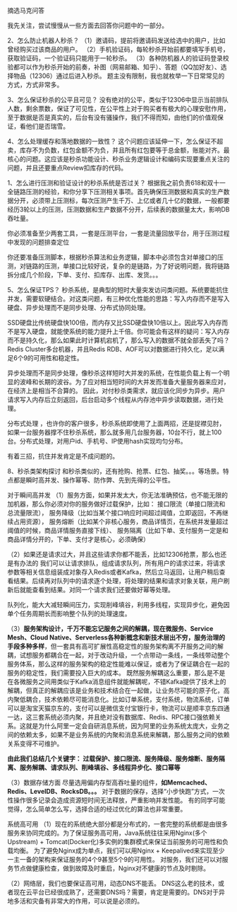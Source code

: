 摘选马克问答

我先关注，尝试慢慢从一些方面去回答你问题中的一部分。

2、怎么防止机器人秒杀？
（1）邀请码，提前将邀请码发送给选中的用户，比如曾经购买过该商品的用户。
（2）手机验证码，每轮秒杀开始前都要填写手机号，获取验证码，一个验证码只能用于一轮秒杀。
（3）各种防机器人的验证码登录校验都可以作为秒杀开始的前奏，补图（网易邮箱、知乎）、答题（QQ加好友）、选择物品（12306）通过后进入秒杀。
题主没有限制，我也就枚举一下日常常见的方式，方式非常多。

3、怎么保证秒杀的公平且可见？
没有绝对的公平，类似于12306中显示当前排队人数，剩余票数，保证了可见性，在公平性上对于购买者有极大的心理安慰作用，至于数据是否是真实的，后台有没有骚操作，我们不得而知，由他们的价值观保证，看他们是否瑞雪。

4、怎么处理缓存和落地数据的一致性？
这个问题应该延伸一下，怎么保证不超卖，库存不为负数，红包金额不为负，并且所有红包要等于总金额，账能对齐。最核心的问题。这应该是秒杀功能设计、秒杀业务逻辑设计和编码实现要重点关注的问题，并且还要重点Review扣库存的代码。

1、怎么进行压测和验证设计的秒杀系统是否过关？
根据我之前负责618和双十一全链路压测的经验，和你分享下压测相关事项。首先确保压测数据和真实的生产数据分开，必须带上压测标，每次压测产生千万、上亿或者几十亿的数据，一般都要经历3轮以上的压测，压测数据和生产数据不分开，后续表的数据量太大，影响DB吞吐量。

你必须准备至少两套工具，一套是压测平台，一套是流量回放平台，用于压测过程中发现的问题排查定位

你还要准备压测脚本，根据秒杀算法和业务逻辑，脚本中必须包含对单接口的压测，对链路的压测，单接口比较好说，复杂的是链路，为了好说明问题，我将链路拆分成几个阶段，下单、支付、扣库存、出库、发货。。。

5、怎么保证TPS？
秒杀系统，是典型的短时大量突发访问类问题。系统要能抗住并发，需要软硬结合。对这类问题，有三种优化性能的思路：写入内存而不是写入硬盘、异步处理而不是同步处理、分布式协同处理。

SSD硬盘比传统硬盘快100倍，而内存又比SSD硬盘快10倍以上。因此写入内存而不是写入硬盘，就能使系统的能力提升上千倍。你可能会有这样的疑问：写入内存而不是持久化，那么如果此时计算机宕机了，那么写入的数据不就全部丢失了吗？Redis Cluster多台机器，并且Redis RDB、AOF可以对数据进行持久化，足以满足6个9的可用性和稳定性。

异步处理而不是同步处理，像秒杀这样短时大并发的系统，在性能负载上有一个明显的波峰和长期的波谷。为了应对相当短时间的大并发而准备大量服务器来应对，在经济上是相当不合算的。 因此，对付秒杀类需求，就应该化同步为异步。用户请求写入内存后立刻返回，后台启动多个线程从内存池中异步读取数据，进行处理。

分布式处理 ，也许你的客户很多，秒杀系统即使用了上面两招，还是捉襟见肘，如果一台服务器撑不住秒杀系统，那么就多用几台服务器，10台不行，就上100台。分布式处理，对用户id、手机号、IP使用hash实现均匀分布。

有着三招，抗住并发肯定是不成问题的。

8、秒杀类架构探讨
和秒杀类似的，还有抢购、抢票、红包、抽奖。。。等场景。特点都是瞬时高并发、操作幂等、防作弊、先到先得的公平性。

对于瞬间高并发
（1）服务方面，如果并发太大，你无法准确预估，也不能无限的加机器，那么你必须对你的服务做好过载保护，比如：
接口限流（单接口限流和总流量限流），
服务降级（比如当某个接口响应时间超过阈值，立即返回，不再继续占用资源），
服务熔断（比如某个非核心服务，商品详情页，在系统并发量超过阈值的时候，商品详情服务直接下线）、
服务隔离（比如下单、支付服务一定是和商品详情分开的，下单、支付才是核心，必须确保）

（2）如果还是请求过大，并且这些请求你都不能丢，比如12306抢票，那么也还是有办法的
我们可以让请求排队，组成请求队列，所有用户的请求过来，将请求参数等相关信息组装成对象存入Redis或者Kafka，然后立马返回，让用户稍后查看结果。后续再对队列中的请求逐个处理，将处理的结果和请求对象关联，用户刷新后就能查看到结果。对同一个请求我们还要做好幂等处理。

队列化，能大大减轻瞬间压力，实现削峰填谷，利用多线程，实现异步化，避免因单个任务周期长而影响整个队列的处理速度。

（3）**服务架构设计，千万不能忘记服务之间的解耦，现在微服务、Service Mesh、Cloud Native、Serverless各种新概念和新技术层出不穷，服务治理的手段多种多样**，但一套具有高可扩展性高稳定性的服务架构离不开服务之间的解耦，试想服务都耦合在一起，对于改动升级，一个点带动一条线，一条线带动整个服务体系，那么这样的服务架构的稳定性能难以保证，或者为了保证耦合在一起的服务的稳定性，我们需要投入巨大的成本。
既然服务解耦这么重要，那么是不是在各微服务之间用类似于Kafka消息组件就能解耦呢，不错Kafka提供了技术上的解耦，但真正的解耦应该是业务和技术结合在一起做，让业务尽可能的原子化，高内聚低耦合，技术依赖尽可能消息化。比如订单系统，支付系统，物流系统，订单可以是淘宝天猫京东的，支付可以是微信支付宝银行卡，物流可以是顺丰京东四通一达，这三套系统必须内聚，并且绝对没有数据库、Redis、RPC接口强依赖关系。这就是为什么阿里一定会自研消息系统，因为阿里的业务系统太庞大，业务之间的依赖太多，如果不是业务系统的内聚和消息系统来解耦，那么服务之间的依赖关系变得不可维护。

**由此我们总结几个关键字：
过载保护、接口限流、服务降级、服务熔断、服务隔离、服务解耦、请求队列、削峰填谷、多线程异步化、接口幂等**

（3）数据存储方面
尽量选用偏内存型高吞吐量的组件，**如Memcached、Redis、LevelDB、RocksDB。。。**
对于数据的保存，选择“小步快跑”方式，一次性操作很多记录会造成资源短时间无法释放，严重影响并发性能。
有的同学可能觉得，怎么简单怎么写，选择合适的经过优化的算法也非常重要。

系统高可用
（1）现在的系统绝大部分都是分布式的，一套完整的系统都是由很多服务来协同完成的。为了保证服务高可用，Java系统往往采用Nginx(多个Upstream) + Tomcat(Docker化)多实例的集群模式来保证当前服务的可用性和负载均衡。
为了避免Nginx成为单点，我们可以用Nginx + Keepalived来实现至少一主一备的架构来保证服务的4个9甚至5个9的可用性。
对服务，我们还可以对服务节点做健康检查，做到故障及时重启，Nginx对不健康的节点及时剔除。

（2）网络层，我们也要保证高可用，动态DNS不能丢。
DNS这么老的技术，或者现在云平台已经很成熟了，还需要DNS吗？需要，肯定是需要的。DNS对于异地多活和灾备有非常大的作用，可以说是必须的。